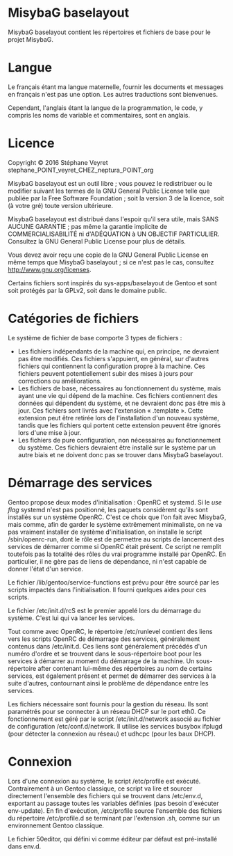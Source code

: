 # MisybaG baselayout

MisybaG baselayout contient les répertoires et fichiers de base pour le projet MisybaG.

# Langue

Le français étant ma langue maternelle, fournir les documents et messages en français n'est pas une option. Les autres traductions sont bienvenues.

Cependant, l'anglais étant la langue de la programmation, le code, y compris les noms de variable et commentaires, sont en anglais.

# Licence

Copyright © 2016 Stéphane Veyret stephane_POINT_veyret_CHEZ_neptura_POINT_org

MisybaG baselayout est un outil libre ; vous pouvez le redistribuer ou le modifier suivant les termes de la GNU General Public License telle que publiée par la Free Software Foundation ; soit la version 3 de la licence, soit (à votre gré) toute version ultérieure.

MisybaG baselayout est distribué dans l'espoir qu'il sera utile, mais SANS AUCUNE GARANTIE ; pas même la garantie implicite de COMMERCIALISABILITÉ ni d'ADÉQUATION à UN OBJECTIF PARTICULIER. Consultez la GNU General Public License pour plus de détails.

Vous devez avoir reçu une copie de la GNU General Public License en même temps que MisybaG baselayout ; si ce n'est pas le cas, consultez http://www.gnu.org/licenses.

Certains fichiers sont inspirés du sys-apps/baselayout de Gentoo et sont soit protégés par la GPLv2, soit dans le domaine public.

# Catégories de fichiers

Le système de fichier de base comporte 3 types de fichiers :
* Les fichiers indépendants de la machine qui, en principe, ne devraient pas être modifiés. Ces fichiers s'appuient, en général, sur d'autres fichiers qui contiennent la configuration propre à la machine. Ces fichiers peuvent potentiellement subir des mises à jours pour corrections ou améliorations.
* Les fichiers de base, nécessaires au fonctionnement du système, mais ayant une vie qui dépend de la machine. Ces fichiers contiennent des données qui dépendent du système, et ne devraient donc pas être mis à jour. Ces fichiers sont livrés avec l'extension « .template ». Cette extension peut être retirée lors de l'installation d'un nouveau système, tandis que les fichiers qui portent cette extension peuvent être ignorés lors d'une mise à jour.
* Les fichiers de pure configuration, non nécessaires au fonctionnement du système. Ces fichiers devraient être installé sur le système par un autre biais et ne doivent donc pas se trouver dans MisybaG baselayout.

# Démarrage des services

Gentoo propose deux modes d'initialisation : OpenRC et systemd. Si le _use flag_ systemd n'est pas positionné, les paquets considèrent qu'ils sont installés sur un système OpenRC. C'est ce choix que l'on fait avec MisybaG, mais comme, afin de garder le système extrêmement minimaliste, on ne va pas vraiment installer de système d'initialisation, on installe le script /sbin/openrc-run, dont le rôle est de permettre au scripts de lancement des services de démarrer comme si OpenRC était présent. Ce script ne remplit toutefois pas la totalité des rôles du vrai programme installé par OpenRC. En particulier, il ne gère pas de liens de dépendance, ni n'est capable de donner l'état d'un service.

Le fichier /lib/gentoo/service-functions est prévu pour être sourcé par les scripts impactés dans l'initialisation. Il fourni quelques aides pour ces scripts.

Le fichier /etc/init.d/rcS est le premier appelé lors du démarrage du système. C'est lui qui va lancer les services.

Tout comme avec OpenRC, le répertoire /etc/runlevel contient des liens vers les scripts OpenRC de démarrage des services, généralement contenus dans /etc/init.d. Ces liens sont généralement précédés d'un numéro d'ordre et se trouvent dans le sous-répertoire boot pour les services à démarrer au moment du démarrage de la machine. Un sous-répertoire after contenant lui-même des répertoires au nom de certains services, est également présent et permet de démarrer des services à la suite d'autres, contournant ainsi le problème de dépendance entre les services.

Les fichiers nécessaire sont fournis pour la gestion du réseau. Ils sont paramétrés pour se connecter à un réseau DHCP sur le port eth0. Ce fonctionnement est géré par le script /etc/init.d/network associé au fichier de configuration /etc/conf.d/network. Il utilise les services busybox ifplugd (pour détecter la connexion au réseau) et udhcpc (pour les baux DHCP).

# Connexion

Lors d'une connexion au système, le script /etc/profile est exécuté. Contrairement à un Gentoo classique, ce script va lire et sourcer directement l'ensemble des fichiers qui se trouvent dans /etc/env.d, exportant au passage toutes les variables définies (pas besoin d'exécuter env-update). En fin d'exécution, /etc/profile source l'ensemble des fichiers du répertoire /etc/profile.d se terminant par l'extension .sh, comme sur un environnement Gentoo classique.

Le fichier 50editor, qui défini vi comme éditeur par défaut est pré-installé dans env.d.
